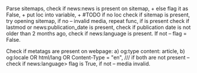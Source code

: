 Parse sitemaps, check if news:news is present on sitemap, +
else flag it as False, +
put loc into variable, +
#TODO
if no loc check if sitemap is present,
try opening sitemap,
if no <sitemap> – invalid media, 
repeat func,
if <loc> is present check if lastmod or news:publication_date is present,
check if publication date is not older than 2 months ago,
check if news:language is present. If not – flag = False.

Check if metatags are present on webpage:
a) og:type content: article,
b) og:locale OR html/lang OR Content-Type = "en",
/// if both are not present – check if news:language> flag is True, if not – media invalid.